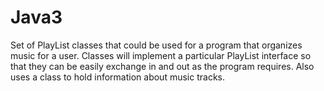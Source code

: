 # Java3
Set of PlayList classes that could be used for a program that organizes music for a user. Classes will implement a particular PlayList interface so that they can be easily exchange in and out as the program requires. Also uses a class to hold information about music tracks.
